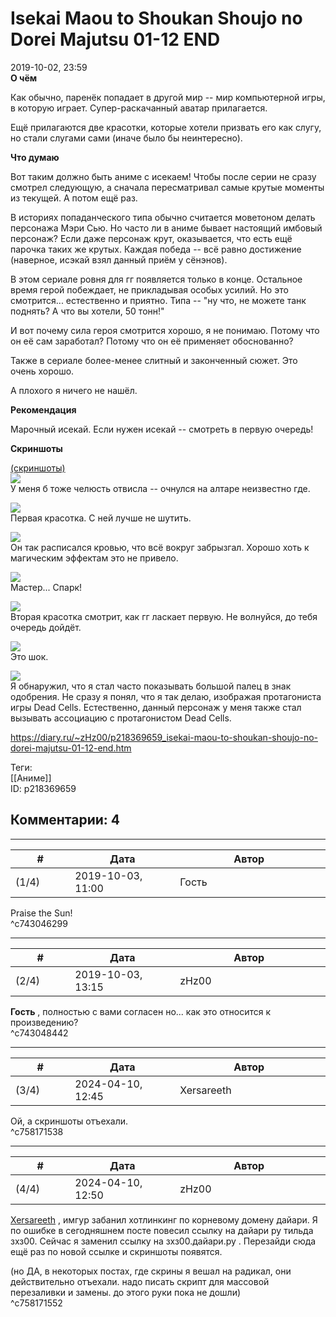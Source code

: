 Isekai Maou to Shoukan Shoujo no Dorei Majutsu 01-12 END
========================================================

  
2019-10-02, 23:59  
  **О чём**    
   
 Как обычно, паренёк попадает в другой мир -- мир компьютерной игры, в которую играет. Супер-раскачанный аватар прилагается.   
   
 Ещё прилагаются две красотки, которые хотели призвать его как слугу, но стали слугами сами (иначе было бы неинтересно).   
   
  **Что думаю**    
   
 Вот таким должно быть аниме с исекаем! Чтобы после серии не сразу смотрел следующую, а сначала пересматривал самые крутые моменты из текущей. А потом ещё раз.   
   
 В историях попаданческого типа обычно считается моветоном делать персонажа Мэри Сью. Но часто ли в аниме бывает настоящий имбовый персонаж? Если даже персонаж крут, оказывается, что есть ещё парочка таких же крутых. Каждая победа -- всё равно достижение (наверное, исэкай взял данный приём у сёнэнов).   
   
 В этом сериале ровня для гг появляется только в конце. Остальное время герой побеждает, не прикладывая особых усилий. Но это смотрится... естественно и приятно. Типа -- "ну что, не можете танк поднять? А что вы хотели, 50 тонн!"   
   
 И вот почему сила героя смотрится хорошо, я не понимаю. Потому что он её сам заработал? Потому что он её применяет обоснованно?   
   
 Также в сериале более-менее слитный и законченный сюжет. Это очень хорошо.   
   
 А плохого я ничего не нашёл.   
   
  **Рекомендация**    
   
 Марочный исекай. Если нужен исекай -- смотреть в первую очередь!   
   
  **Скриншоты**    
   
  [(скриншоты)](https://zHz00.diary.ru/p218369659.htm?index=1#linkmore218369659m1)       
  [![](pics/CFeryTSl.jpg)](https://i.imgur.com/CFeryTS.jpg)    
 У меня б тоже челюсть отвисла -- очнулся на алтаре неизвестно где.   
   
  [![](pics/u77pcOyl.jpg)](https://i.imgur.com/u77pcOy.jpg)    
 Первая красотка. С ней лучше не шутить.   
   
  [![](pics/xKN6NdXl.jpg)](https://i.imgur.com/xKN6NdX.jpg)    
 Он так расписался кровью, что всё вокруг забрызгал. Хорошо хоть к магическим эффектам это не привело.   
   
  [![](pics/s2p1JxWl.jpg)](https://i.imgur.com/s2p1JxW.jpg)    
 Мастер... Спарк!   
   
  [![](pics/J8okktEl.jpg)](https://i.imgur.com/J8okktE.jpg)    
 Вторая красотка смотрит, как гг ласкает первую. Не волнуйся, до тебя очередь дойдёт.   
   
  [![](pics/UR2cGnvl.jpg)](https://i.imgur.com/UR2cGnv.jpg)    
 Это шок.   
   
  [![](pics/aSJKseUl.jpg)](https://i.imgur.com/aSJKseU.jpg)    
 Я обнаружил, что я стал часто показывать большой палец в знак одобрения. Не сразу я понял, что я так делаю, изображая протагониста игры Dead Cells. Естественно, данный персонаж у меня также стал вызывать ассоциацию с протагонистом Dead Cells.   
      
  
<https://diary.ru/~zHz00/p218369659_isekai-maou-to-shoukan-shoujo-no-dorei-majutsu-01-12-end.htm>  
  
Теги:  
[[Аниме]]  
ID: p218369659  


Комментарии: 4
--------------

  


---



|         #         |              Дата              |                     Автор                     |           ID           |
| --- | --- | --- | --- |
| (1/4) | 2019-10-03, 11:00 | Гость | c743046299 |

  
 Praise the Sun!   
 ^c743046299

---



|         #         |              Дата              |                     Автор                     |           ID           |
| --- | --- | --- | --- |
| (2/4) | 2019-10-03, 13:15 | zHz00 | c743048442 |

  
  **Гость**  , полностью с вами согласен но... как это относится к произведению?   
 ^c743048442

---



|         #         |              Дата              |                     Автор                     |           ID           |
| --- | --- | --- | --- |
| (3/4) | 2024-04-10, 12:45 | Xersareeth | c758171538 |

  
 Ой, а скриншоты отъехали.   
 ^c758171538

---



|         #         |              Дата              |                     Автор                     |           ID           |
| --- | --- | --- | --- |
| (4/4) | 2024-04-10, 12:50 | zHz00 | c758171552 |

  
  [Xersareeth](https://BurrowDeclassified.diary.ru "One more fang")  , имгур забанил хотлинкинг по корневому домену дайари. Я по ошибке в сегодняшнем посте повесил ссылку на дайари ру тильда зхз00. Сейчас я заменил ссылку на зхз00.дайари.ру . Перезайди сюда ещё раз по новой ссылке и скриншоты появятся.   
   
 (но ДА, в некоторых постах, где скрины я вешал на радикал, они действительно отъехали. надо писать скрипт для массовой перезаливки и замены. до этого руки пока не дошли)   
 ^c758171552